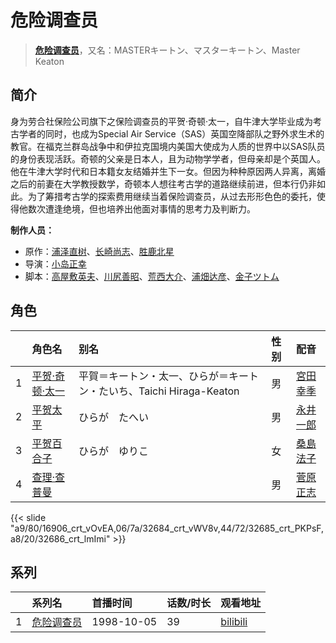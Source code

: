 # 危险调查员


> <u>**[危险调查员](http://bgm.tv/subject/4046)**</u>，又名：MASTERキートン、マスターキートン、Master Keaton

## 简介


身为劳合社保险公司旗下之保险调查员的平贺·奇顿·太一，自牛津大学毕业成为考古学者的同时，也成为Special Air Service（SAS）英国空降部队之野外求生术的教官。在福克兰群岛战争中和伊拉克国境内美国大使成为人质的世界中以SAS队员的身份表现活跃。奇顿的父亲是日本人，且为动物学学者，但母亲却是个英国人。他在牛津大学时代和日本籍女友结婚并生下一女。但因为种种原因两人异离，离婚之后的前妻在大学教授数学，奇顿本人想往考古学的道路继续前进，但本行仍非如此。为了筹措考古学的探索费用继续当着保险调查员，从过去形形色色的委托，使得他数次遭逢绝境，但也培养出他面对事情的思考力及判断力。

**制作人员：**
- 原作：[浦泽直树](http://bgm.tv/person/1317)、[长崎尚志](http://bgm.tv/person/18507)、[胜鹿北星](http://bgm.tv/person/1664)
- 导演：[小岛正幸](http://bgm.tv/person/750)
- 脚本：[高屋敷英夫](http://bgm.tv/person/744)、[川尻善昭](http://bgm.tv/person/804)、[荒西大介](http://bgm.tv/person/24911)、[浦畑达彦](http://bgm.tv/person/233)、[金子ツトム](http://bgm.tv/person/14067)

## 角色

|     |   角色名   |   别名  | 性别 |  配音  |
|:--- |:------  |:----      |:---  |:--   |
| 1 | [平贺·奇顿·太一](http://bgm.tv/character/16906) | 平賀＝キートン・太一、ひらが＝キートン・たいち、Taichi Hiraga-Keaton | 男 | [宮田幸季](http://bgm.tv/person/3871) |
| 2 | [平贺太平](http://bgm.tv/character/32684) | ひらが　たへい | 男 | [永井一郎](http://bgm.tv/person/4128) |
| 3 | [平贺百合子](http://bgm.tv/character/32685) | ひらが　ゆりこ | 女 | [桑島法子](http://bgm.tv/person/3867) |
| 4 | [查理·查普曼](http://bgm.tv/character/32686) |  | 男 | [菅原正志](http://bgm.tv/person/4603) |

{{< slide "a9/80/16906_crt_vOvEA,06/7a/32684_crt_vWV8v,44/72/32685_crt_PKPsF,a8/20/32686_crt_lmImi" >}}

## 系列

|     |   系列名   |   首播时间  | 话数/时长  | 观看地址 |
|:---  |:------    |:----      |:---       |:---  |
| 1 |[危险调查员](https://bgm.tv/subject/4046)| 1998-10-05 | 39 | [bilibili](https://www.bilibili.com/bangumi/play/ss2249)  |



